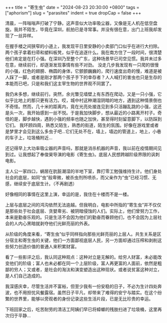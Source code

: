 +++
title = "寄生虫"
date = "2024-08-23 20:30:00 +0800"
tags = ["aphorism"]
slug = "parasites"
indent = true
dropCap = false
+++

<!-- [^1]![1921.jpg](/images/1921.jpg) -->

清晨，一阵嗡嗡声打破了宁静。这声音似大功率吸尘器，又像是无人机在低空盘旋。我并不陌生，毕竟在深圳，航拍已是寻常事。并没有很在意，出门上班我却发现了一丝异样。

在握手楼之间狭窄的小道上，我发现平日里安静的小卖部门口似乎在进行大扫除。两个孩子拿着扫帚和塑料板凳，似乎在追逐什么。我在南方住了一段时间，很清楚他们肯定是在打小强。在深圳乃至整个广东，这种场景早已司空见惯。我并未过多在意，继续前行，却逐渐发现事情有些不对劲。
没走几步我发现有一只爬的很慢的小强，红色的翅膀、椭圆的身体，它颤颤巍巍的，爬行速度出奇的慢，难道是被人踩了一脚，或者是刚才那两个孩子手下的幸存者？人人喊打的害虫也只是生存的本能而已吧，只是和我们这主宰生物的世界观不同罢了。

我仍未多想，继续前行。突然，余光瞥见墙壁上有东西在爬动，又是一只小强，它似乎比地上的那只更有活力。哎，城中村这种潮湿阴暗的地方，遇到这种情景倒也不奇怪。然而，几十米的距离内，竟在光亮处接连见到多只活蹦乱跳的小强，这还是头一次，我开始感到一丝不悦。于是我加快脚步，想从最近的小路离开村子。奇怪的是，脚步越快，遇到小强的频率也随之加快，甚至得时刻留意脚下，以防踩到它们。
我环顾四周，熟悉又陌生，熟悉的街道，陌生的氛围。好像在游戏里或者是梦里才会见到这么多虫子吧...它们无处不在，墙上，墙边的管道上，地上，小巷的车子上，垃圾桶附近...

还记得早上大功率吸尘器的声音吗，那就是消杀机器的声音，我以前在疫情期间见到过。让我想起了奉俊昊导演的电影《寄生虫》。底层人民想跨越阶级界限的讽刺电影。

主人公一家四口，蜗居在肮脏潮湿的半地下室，靠打零工勉强维持生计。他们身处社会的底层，如同“虫”般卑微，被杀虫剂所喷杀，而父亲作为“虫”已经习惯、无感，继续安于底层生计。（不再剧透）

好像相同的事情在这里上演，幸运的是，我住在十楼而不是一楼。

上层与底层之间的鸿沟依然无法逾越。但我明白，电影中所指的“寄生虫”并不仅仅是那些处于社会底层、贪婪卑劣、被阴暗侵蚀的人们。实际上，他们曾努力工作，本来是勤奋乐观的。只是生活不会因为他们的勤奋而眷顾他们，也不会因为上层社会的人内心黑暗就剥夺他们光鲜亮丽的外表。

从阶级的角度来看，“寄生虫”似乎同样指向那些光鲜亮丽的上层人。共生关系是区分宿主和寄生虫的关键，他们一方面鄙视底层人民，另一方面却通过压榨和剥削这些努力创造价值的普通人来积累财富。

看了一些影评之后，我认同这种观点：这种对立是无解的。给穷人财富，未必能改变他们的阶级；富人也未必都在同一个上层阶级，富人再更富的人面前，依然是粗鄙的穷人；又或者，是社会的淘汰和演变塑造出这种现状。或者说贫富这种对立，是人们自己造成的。

我深感庆幸，尽管生活并不富裕，但至少我有一份安稳的日子，不必为生计四处奔波，也不用担忧风餐露宿。虽然日子平凡，却带来了难得的安宁与踏实。在这个纷繁的世界里，能够以旁观者的身份记录这些生活片段，已是无比珍贵的幸运。

下班回家之后，吃苦耐劳的清洁工阿姨们早已将蟑螂的残肢扫进了垃圾桶，这里再次归于平静...


<!-- --- -->

<!-- [^1]: 截图自 https://www.youtube.com/watch?v=fdM7KtLqcPE -->